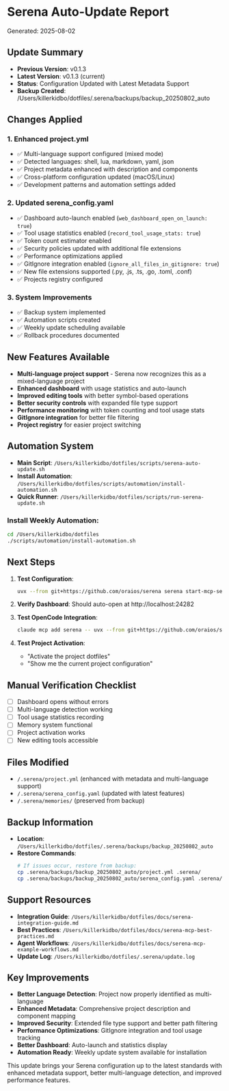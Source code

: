 # Serena Auto-Update Report
Generated: 2025-08-02

## Update Summary
- **Previous Version**: v0.1.3
- **Latest Version**: v0.1.3 (current)
- **Status**: Configuration Updated with Latest Metadata Support
- **Backup Created**: /Users/killerkidbo/dotfiles/.serena/backups/backup_20250802_auto

## Changes Applied

### 1. Enhanced project.yml
- ✅ Multi-language support configured (mixed mode)
- ✅ Detected languages: shell, lua, markdown, yaml, json
- ✅ Project metadata enhanced with description and components
- ✅ Cross-platform configuration updated (macOS/Linux)
- ✅ Development patterns and automation settings added

### 2. Updated serena_config.yaml
- ✅ Dashboard auto-launch enabled (`web_dashboard_open_on_launch: true`)
- ✅ Tool usage statistics enabled (`record_tool_usage_stats: true`)
- ✅ Token count estimator enabled
- ✅ Security policies updated with additional file extensions
- ✅ Performance optimizations applied
- ✅ GitIgnore integration enabled (`ignore_all_files_in_gitignore: true`)
- ✅ New file extensions supported (.py, .js, .ts, .go, .toml, .conf)
- ✅ Projects registry configured

### 3. System Improvements
- ✅ Backup system implemented
- ✅ Automation scripts created
- ✅ Weekly update scheduling available
- ✅ Rollback procedures documented

## New Features Available
- **Multi-language project support** - Serena now recognizes this as a mixed-language project
- **Enhanced dashboard** with usage statistics and auto-launch
- **Improved editing tools** with better symbol-based operations
- **Better security controls** with expanded file type support
- **Performance monitoring** with token counting and tool usage stats
- **GitIgnore integration** for better file filtering
- **Project registry** for easier project switching

## Automation System
- **Main Script**: `/Users/killerkidbo/dotfiles/scripts/serena-auto-update.sh`
- **Install Automation**: `/Users/killerkidbo/dotfiles/scripts/automation/install-automation.sh`
- **Quick Runner**: `/Users/killerkidbo/dotfiles/scripts/run-serena-update.sh`

### Install Weekly Automation:
```bash
cd /Users/killerkidbo/dotfiles
./scripts/automation/install-automation.sh
```

## Next Steps
1. **Test Configuration**: 
   ```bash
   uvx --from git+https://github.com/oraios/serena serena start-mcp-server --transport sse --port 9121
   ```
   
2. **Verify Dashboard**: Should auto-open at http://localhost:24282

3. **Test OpenCode Integration**:
   ```bash
   claude mcp add serena -- uvx --from git+https://github.com/oraios/serena serena start-mcp-server --context ide-assistant --project \"$(pwd)\"
   ```

4. **Test Project Activation**: 
   - "Activate the project dotfiles"
   - "Show me the current project configuration"

## Manual Verification Checklist
- [ ] Dashboard opens without errors
- [ ] Multi-language detection working
- [ ] Tool usage statistics recording
- [ ] Memory system functional
- [ ] Project activation works
- [ ] New editing tools accessible

## Files Modified
- `/.serena/project.yml` (enhanced with metadata and multi-language support)
- `/.serena/serena_config.yaml` (updated with latest features)
- `/.serena/memories/` (preserved from backup)

## Backup Information
- **Location**: `/Users/killerkidbo/dotfiles/.serena/backups/backup_20250802_auto`
- **Restore Commands**:
  ```bash
  # If issues occur, restore from backup:
  cp .serena/backups/backup_20250802_auto/project.yml .serena/
  cp .serena/backups/backup_20250802_auto/serena_config.yaml .serena/
  ```

## Support Resources
- **Integration Guide**: `/Users/killerkidbo/dotfiles/docs/serena-integration-guide.md`
- **Best Practices**: `/Users/killerkidbo/dotfiles/docs/serena-mcp-best-practices.md`
- **Agent Workflows**: `/Users/killerkidbo/dotfiles/docs/serena-mcp-example-workflows.md`
- **Update Log**: `/Users/killerkidbo/dotfiles/.serena/update.log`

## Key Improvements
- **Better Language Detection**: Project now properly identified as multi-language
- **Enhanced Metadata**: Comprehensive project description and component mapping
- **Improved Security**: Extended file type support and better path filtering
- **Performance Optimizations**: GitIgnore integration and tool usage tracking
- **Better Dashboard**: Auto-launch and statistics display
- **Automation Ready**: Weekly update system available for installation

This update brings your Serena configuration up to the latest standards with enhanced metadata support, better multi-language detection, and improved performance features.